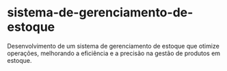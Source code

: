 # sistema-de-gerenciamento-de-estoque
Desenvolvimento de um sistema de gerenciamento de estoque que otimize operações, melhorando a eficiência e a precisão na gestão de produtos em estoque.
